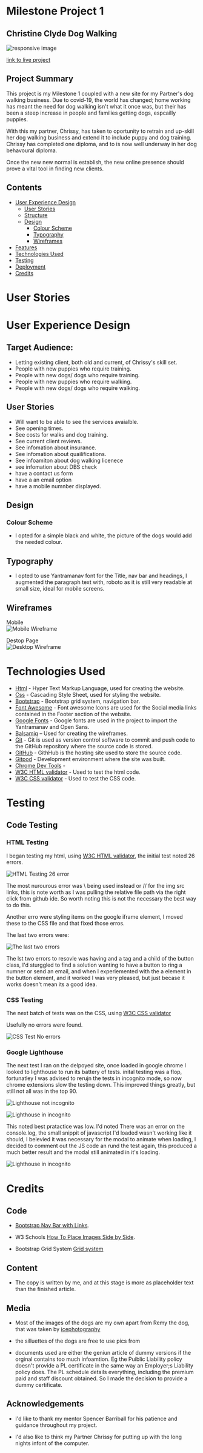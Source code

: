 # Milestone Project 1

## Christine Clyde Dog Walking

![responsive image](https://github.com/whatnote/MileStoneOneDogServices/blob/master/assets/images/Multidevicespic.png)

[link to live project](https://github.com/whatnote/MileStoneOneDogServices)

## Project Summary

This project is my Milestone 1 coupled with a new site for my Partner's dog walking business. Due to covid-19, the world has changed; home working has meant the need for dog walking isn't what it once was, but their has been a steep increase in people and families getting dogs, espcailly puppies.

With this my partner, Chrissy, has taken to oportunity to retrain and up-skill her dog walking business and extend it to include puppy and dog training. Chrissy has completed one diploma, and to is now well underway in her dog behavoural diploma.

Once the new new normal is establish, the new online presence should prove a vital tool in finding new clients.

## Contents

- [User Experience Design](#User-Experience-Design)
  - [User Stories](#User-Stories)
  - [Structure](#Structure)
  - [Design](#Design)
    - [Colour Scheme](#Colour-Scheme)
    - [Typography](#Typography)
    - [Wireframes](#Wireframes)
- [Features](#Features)
- [Technologies Used](#Technologies-Used)
- [Testing](#Testing)
- [Deployment](#Deployment)
- [Credits](#Credits)

# User Stories

# User Experience Design

## Target Audience:

- Letting existing client, both old and current, of Chrissy's skill set.
- People with new puppies who require training.
- People with new dogs/ dogs who require training.
- People with new puppies who require walking.
- People with new dogs/ dogs who require walking.

## User Stories

- Will want to be able to see the services avaialble.
- See opening times.
- See costs for walks and dog training.
- See current client reviews.
- See infomation about insurance.
- See infomation about quailifications.
- See infoamiton about dog walking licenece
- see infomation about DBS check
- have a contact us form
- have a an email option
- have a mobile numnber displayed.

## Design

### Colour Scheme

- I opted for a simple black and white, the picture of the dogs would add the needed colour.

## Typography

- I opted to use Yantramanav font for the Title, nav bar and headings, I augmented the paragraph text with, roboto as it is still very readable at small size, ideal for mobile screens.

## Wireframes

Mobile <br>
![Mobile Wireframe](https://github.com/whatnote/MileStoneOneDogServices/blob/master/assets/images/wireframes/Mobile.png)<br>

Destop Page<br>
![Desktop Wireframe](https://github.com/whatnote/MileStoneOneDogServices/blob/master/assets/images/wireframes/Desktop.png)<br>

# Technologies Used

- [Html](https://www.w3schools.com/html/) - Hyper Text Markup Language, used for creating the website.
- [Css](https://www.w3schools.com/css/) - Cascading Style Sheet, used for styling the website.
- [Bootstrap](https://getbootstrap.com/) - Bootstrap grid system, navigation bar.
- [Font Awesome](https://fontawesome.com/) - Font awesome Icons are used for the Social media links contained in the Footer section of the website.
- [Google Fonts](https://fonts.google.com/) - Google fonts are used in the project to import the Yantramanav and Open Sans.
- [Balsamiq](https://balsamiq.com/) – Used for creating the wireframes.
- [Git](https://git-scm.com/) - Git is used as version control software to commit and push code to the GitHub repository where the source code is stored.
- [GitHub](https://github.com/) - GithHub is the hosting site used to store the source code.
- [Gitpod](https://www.gitpod.io/) - Development environment where the site was built.
- [Chrome Dev Tools](https://developers.google.com/web/tools/chrome-devtools) -
- [W3C HTML validator](https://validator.w3.org/) - Used to test the html code.
- [W3C CSS validator](https://jigsaw.w3.org/css-validator/) - Used to test the CSS code.

# Testing

## Code Testing

### HTML Testing

I began testing my html, using [W3C HTML validator](https://validator.w3.org/), the initial test noted 26 errors.

![HTML Testing 26 error](https://github.com/whatnote/MileStoneOneDogServices/blob/master/assets/images/Testing/htmltest26error.jpg)<br>

The most nurourous error was \ being used instead or // for the img src links, this is note worth as I was pulling the relative file path via the right click from github ide. So worth noting this is not the necessary the best way to do this.

Another erro were styling items on the google iframe element, I moved these to the CSS file and that fixed those erros.

The last two errors were:

![The last two errors](https://github.com/whatnote/MileStoneOneDogServices/blob/master/assets/images/Testing/htmllasttwoerrors.jpg)<br>

The lst two errors to resovle was having and a tag and a child of the button class, I'd sturggled to find a solution wanting to have a button to ring a numner or send an email, and when I experiemented with the a element in the button element, and it worked I was very pleased, but just becase it works doesn't mean its a good idea.

### CSS Testing

The next batch of tests was on the CSS, using [W3C CSS validator](https://jigsaw.w3.org/css-validator/)

Usefully no errors were found.

![CSS Test No errors](https://github.com/whatnote/MileStoneOneDogServices/blob/master/assets/images/Testing/htmltest26error.jpg)<br>

### Google Lighthouse

The next test I ran on the delpoyed site, once loaded in google chrome I looked to lighthouse to run its battery of tests. inital testing was a flop, fortunatley I was advised to rerujn the tests in incognito mode, so now chrome extensions slow the testing down. This improved things greatly, but still not all was in the top 90.

![Lighthouse not incognito](https://github.com/whatnote/MileStoneOneDogServices/blob/master/assets/images/Testing/lighthousetest1.jpg)<br>

![Lighthouse in incognito](https://github.com/whatnote/MileStoneOneDogServices/blob/master/assets/images/Testing/lighthousetest2.jpg)<br>

This noted best pratactice was low. I'd noted There was an error on the console.log, the small snippit of javascript I'd loaded wasn't working like it should, I belevied it was necessary for the modal to animate when loading, I decided to comment out the JS code an rund the test again, this produced a much better result and the modal still animated in it's loading.

![Lighthouse in incognito](https://github.com/whatnote/MileStoneOneDogServices/blob/master/assets/images/Testing/lighthousetest3.jpg)

# Credits

## Code

- [Bootstrap Nav Bar with Links](https://getbootstrap.com/docs/4.5/components/navbar/).

- W3 Schools [How To Place Images Side by Side](https://www.w3schools.com/howto/howto_css_images_side_by_side.asp).

- Bootstrap Grid System [Grid system](https://getbootstrap.com/docs/4.0/layout/grid/)

## Content

- The copy is written by me, and at this stage is more as placeholder text than the finished article.

## Media

- Most of the images of the dogs are my own apart from Remy the dog, that was taken by [icephotography](https://www.icephotography.co.uk/)

- the silluettes of the dogs are free to use pics from

- documents used are either the geniun article of dummy versions if the orginal contains too much infoamtion. Eg the Puiblic Liability policy doesn't provide a PL certificate in the same way an Employer;s Liability policy does. The PL schedule details everything, including the premium paid and staff discount obtained. So I made the decision to provide a dummy certificate.

## Acknowledgements

- I'd like to thank my mentor Spencer Barriball for his patience and guidance throughout my project.

- I'd also like to think my Partner Chrissy for putting up with the long nights infont of the computer.
